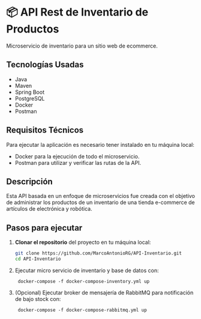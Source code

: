 # 📦 API Rest de Inventario de Productos

Microservicio de inventario para un sitio web de ecommerce.

## Tecnologías Usadas

- Java
- Maven
- Spring Boot
- PostgreSQL
- Docker
- Postman

## Requisitos Técnicos

Para ejecutar la aplicación es necesario tener instalado en tu máquina local:

- Docker para la ejecución de todo el microservicio.
- Postman para utilizar y verificar las rutas de la API.

## Descripción

Esta API basada en un enfoque de microservicios fue creada con el objetivo de administrar los productos de un inventario de una tienda e-commerce de artículos de electrónica y robótica.

## Pasos para ejecutar

1. **Clonar el repositorio** del proyecto en tu máquina local:
   ```bash
   git clone https://github.com/MarcoAntonioRG/API-Inventario.git
   cd API-Inventario

2. Ejecutar micro servicio de inventario y base de datos con:

        docker-compose -f docker-compose-inventory.yml up

3. (Opcional) Ejecutar broker de mensajería de RabbitMQ para notificación de bajo stock con:

        docker-compose -f docker-compose-rabbitmq.yml up

